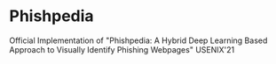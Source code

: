 # Phishpedia
Official Implementation of "Phishpedia: A Hybrid Deep Learning Based Approach to Visually Identify Phishing Webpages" USENIX'21 
